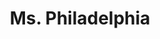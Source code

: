 ---
pid: RS264
title: Ms. Philadelphia
location_transcription: Anywhere Everywhere
zipcode: 
outside_phl: 
neighborhood: 
age: '20'
age_range: 20-29
instagram: 
image_file_name: RS_264.jpg
proposal_transcription: |-
  More statues of monumental, significant women
  =)
topic: Women
topic_summary: '0'
type: Sculpture Statue
keywords_other: women
credit: Estuardo
image_labels: 
twitter: 
facebook: 
permalink: "/monuments/rs264/"
layout: item-page
---